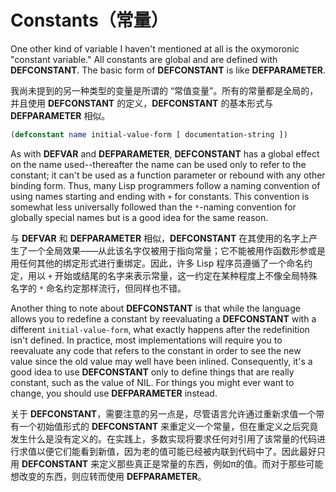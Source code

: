 # Constants（常量）

One other kind of variable I haven't mentioned at all is the
oxymoronic "constant variable." All constants are global and are
defined with **DEFCONSTANT**. The basic form of **DEFCONSTANT**
is like **DEFPARAMETER**.

我尚未提到的另一种类型的变量是所谓的
“常值变量”。所有的常量都是全局的，并且使用 **DEFCONSTANT**
的定义，**DEFCONSTANT** 的基本形式与 **DEFPARAMETER** 相似。

```lisp
(defconstant name initial-value-form [ documentation-string ])
```

As with **DEFVAR** and **DEFPARAMETER**, **DEFCONSTANT** has a global effect on
the name used--thereafter the name can be used only to refer to the
constant; it can't be used as a function parameter or rebound with any
other binding form. Thus, many Lisp programmers follow a naming
convention of using names starting and ending with `+` for
constants. This convention is somewhat less universally followed than
the `*`-naming convention for globally special names but is a good idea
for the same reason.

与 **DEFVAR** 和 **DEFPARAMETER** 相似，**DEFCONSTANT**
在其使用的名字上产生了一个全局效果——从此该名字仅被用于指向常量；它不能被用作函数形参或是用任何其他的绑定形式进行重绑定。因此，许多
Lisp 程序员遵循了一个命名约定，用以 `+`
开始或结尾的名字来表示常量，这一约定在某种程度上不像全局特殊名字的 `*`
命名约定那样流行，但同样也不错。

Another thing to note about **DEFCONSTANT** is that while the language
allows you to redefine a constant by reevaluating a **DEFCONSTANT** with a
different `initial-value-form`, what exactly happens after the
redefinition isn't defined. In practice, most implementations will
require you to reevaluate any code that refers to the constant in
order to see the new value since the old value may well have been
inlined. Consequently, it's a good idea to use **DEFCONSTANT** only to
define things that are really constant, such as the value of NIL. For
things you might ever want to change, you should use **DEFPARAMETER**
instead.

关于 **DEFCONSTANT**，需要注意的另一点是，尽管语言允许通过重新求值一个带有一个初始值形式的
**DEFCONSTANT**
来重定义一个常量，但在重定义之后究竟发生什么是没有定义的。在实践上，多数实现将要求任何对引用了该常量的代码进行求值以便它们能看到新值，因为老的值可能已经被内联到代码中了。因此最好只用
**DEFCONSTANT**
来定义那些真正是常量的东西，例如π的值。而对于那些可能想改变的东西，则应转而使用
**DEFPARAMETER**。
